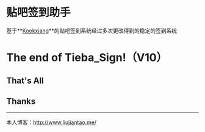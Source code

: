 贴吧签到助手
=============

基于**[Kookxiang](http://ikk.me)**的贴吧签到系统经过多次更改得到的稳定的签到系统

The end of Tieba_Sign!（V10）
===

## That's All

## Thanks

-------------
本人博客：http://www.liujiantao.me/